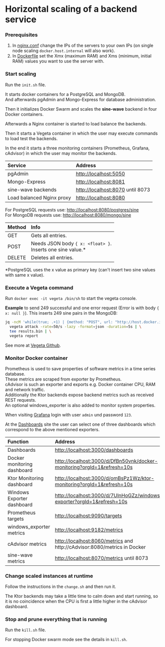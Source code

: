 # Horizontal scaling of a backend service

### Prerequisites

1. In [nginx.conf](./nginx/nginx.conf) change the IPs of the servers to your own IPs
(on single node scaling ```docker.host.internal``` will also work).
2. In [Dockerfile](Dockerfile) set the Xmx (maximum RAM) and Xms (minimum, initial RAM) values you want to use the server with.

### Start scaling

Run the ``init.sh`` file.

It starts docker containers for a PostgreSQL and MongoDB.<br>
And afterwards pgAdmin and Mongo-Express for database administration.

Then it initializes Docker Swarm and scales the __sine-wave__ backend in four Docker containers.

Afterwards a Nginx container is started to load balance the backends.

Then it starts a Vegeta container in which the user may execute commands to load test the backends.

In the end it starts a three monitoring containers (Prometheus, Grafana, cAdvisor) in which the user may monitor the backends.

|Service|Address|
|:---|:---|
|pgAdmin |[http://localhost:5050](http://localhost:5050)|
|Mongo-Express |[http://localhost:8081](http://localhost:8081)|
|sine-wave backends |[http://localhost:8070](http://localhost:8070) until 8073|
|Load balanced Nginx proxy |[http://localhost:8080](http://localhost:8080)|

For PostgreSQL requests use: [http://localhost:8080/postgres/sine](http://localhost:8080/postgres/sine) <br>
For MongoDB requests use: [http://localhost:8080/mongo/sine](http://localhost:8080/mongo/sine)

|Method|Info|
|:---|:---|
|GET |Gets all entries.|
|POST |Needs JSON body ``{ x: <float> }``.<br>Inserts one sine value.&ast;|
|DELETE |Deletes all entries.|

&ast;PostgreSQL uses the x value as primary key (can't insert two sine values with same x value).

### Execute a Vegeta command

Run ``docker exec -it vegeta /bin/sh`` to start the vegeta console.

__Example__ to send 249 successful and one error request (Error is with body ``{ x: null }``). This inserts 249 sine pairs in the MongoDB:

```bash
jq -ncM 'while(true; .+1) | {method: "POST", url: "http://host.docker.internal:8080/mongo/sine", body: {x: .} | @base64, header: {"Content-Type": ["application/json"]}}' | \
  vegeta attack -rate=50/s -lazy -format=json -duration=5s | \
  tee results.bin | \
  vegeta report
```

See more at [Vegeta Github](https://github.com/tsenart/vegeta).

### Monitor Docker container

Prometheus is used to save properties of software metrics in a time series database.<br>
These metrics are scraped from exporter by Prometheus.<br>
cAdvisor is such an exporter and exports e.g. Docker container CPU, RAM and network traffic.<br>
Additionally the Ktor backends expose backend metrics such as received REST requests.<br>
An optional windows_exporter is also added to monitor system properties.

When visiting [Grafana](http://localhost:3000) login with user ``admin`` und password ``123``.

At the [Dashboards](http://localhost:3000/dashboards) site the user can select one of three dashboards which correspond to the above mentioned exporters.

|Function|Address|
|:---|:---|
|Dashboards | [http://localhost:3000/dashboards](http://localhost:3000/dashboards)|
|Docker monitoring dashboard |[http://localhost:3000/d/DfBn50vnk/docker-monitoring?orgId=1&refresh=10s](http://localhost:3000/d/DfBn50vnk/docker-monitoring?orgId=1&refresh=10s)|
|Ktor Monitoring dashboard |[http://localhost:3000/d/omBsPz1Wz/ktor-monitoring?orgId=1&refresh=10s](http://localhost:3000/d/omBsPz1Wz/ktor-monitoring?orgId=1&refresh=10s)|
|Windows Exporter dashboard |[http://localhost:3000/d/7UlnHoGZz/windows-exporter?orgId=1&refresh=10s](http://localhost:3000/d/7UlnHoGZz/windows-exporter?orgId=1&refresh=10s)|
|Prometheus targets |[http://localhost:9090/targets](http://localhost:9090/targets)|
|windows_exporter metrics |[http://localhost:9182/metrics](http://localhost:9182/metrics)|
|cAdvisor metrics |[http://localhost:8060/metrics](http://localhost:8060/metrics) and http://cAdvisor:8080/metrics in Docker|
|sine-wave metrics |[http://localhost:8070/metrics](http://localhost:8070/metrics) until 8073|

### Change scaled instances at runtime

Follow the instructions in the ``change.sh`` and then run it.

The Ktor backends may take a little time to calm down and start running,
so it is no coincidence when the CPU is first a little higher in the cAdvisor dashboard.

### Stop and prune everything that is running

Run the ``kill.sh`` file.

For stopping Docker swarm mode see the details in ``kill.sh``.
